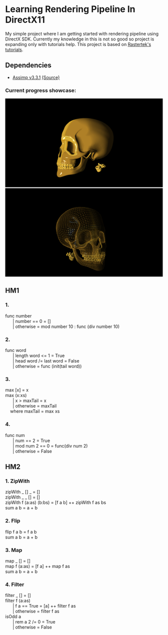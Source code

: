 # Learning Rendering Pipeline In DirectX11
My simple project where I am getting started with rendering pipeline using DirectX SDK. Currently my knowledge in this is not so good so project is expanding only with tutorials help.
This project is based on [Rastertek's tutorials](http://www.rastertek.com).

## Dependencies ##
* [Assimp v3.3.1](http://assimp.org/) [(Source)](https://github.com/assimp/assimp)

### Current progress showcase:
![Promo](ReadmeData/skull.png)
![Promo](ReadmeData/skullWF.png)


## HM1
### 1.
func number <br/>
&nbsp; &nbsp; &nbsp; | number == 0 = [] <br/>
&nbsp; &nbsp; &nbsp; | otherwise = mod number 10 : func (div number 10) <br/>
### 2.
func word <br/>
&nbsp; &nbsp; &nbsp; | length word <= 1 = True <br/>
&nbsp; &nbsp; &nbsp; | head word /= last word = False <br/>
&nbsp; &nbsp; &nbsp; | otherwise = func (init(tail word)) <br/>
### 3.
max [x] = x <br/>
max (x:xs) <br/> 
&nbsp; &nbsp; &nbsp; | x > maxTail = x <br/>
&nbsp; &nbsp; &nbsp; | otherwise = maxTail <br/>
&nbsp; &nbsp; where maxTail = max xs <br/>
### 4.
func num <br/>
&nbsp; &nbsp; &nbsp; | num == 2 = True <br/>
&nbsp; &nbsp; &nbsp; | mod num 2 == 0 = func(div num 2) <br/>
&nbsp; &nbsp; &nbsp; | otherwise = False <br/>

## HM2
### 1. ZipWith
zipWith _ [] _ = [] <br/>
zipWith _ _ [] = [] <br/>
zipWith f (a:as) (b:bs) = [f a b] ++ zipWith f as bs <br/>
sum a b = a + b <br/>
### 2. Flip
flip f a b = f a b <br/>
sum a b = a + b <br/>
### 3. Map
map _ [] = [] <br/>
map f (a:as) = [f a] ++ map f as <br/>
sum a b = a + b <br/>
### 4. Filter
filter _ [] = [] <br/>
filter f (a:as) <br/> 
&nbsp; &nbsp; &nbsp; | f a == True = [a] ++ filter f as <br/>
&nbsp; &nbsp; &nbsp; | otherwise = filter f as <br/>
isOdd a <br/>
&nbsp; &nbsp; &nbsp; | rem a 2 /= 0 = True <br/>
&nbsp; &nbsp; &nbsp; | otherwise = False <br/>
